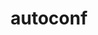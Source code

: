 ---
title: "autoconf"
layout: cache
categories: [package, develop]
meta: {"compilers": ["gcc@10.2.1", "gcc@10.3.0", "gcc@11.1.0", "gcc@11.4.0", "gcc@7.3.1", "gcc@7.5.0", "gcc@9.4.0", "none"], "num_specs": 232, "num_specs_by_stack": {"aws-isc": 1, "aws-isc-aarch64": 1, "aws-pcluster-icelake": 7, "aws-pcluster-neoverse_v1": 8, "aws-pcluster-x86_64_v4": 24, "build_systems": 7, "data-vis-sdk": 7, "developer-tools": 2, "developer-tools-aarch64-linux-gnu": 7, "developer-tools-darwin": 6, "developer-tools-manylinux2014": 1, "developer-tools-x86_64_v3-linux-gnu": 7, "e4s": 21, "e4s-cray-rhel": 5, "e4s-cray-sles": 2, "e4s-neoverse-v2": 14, "e4s-neoverse_v1": 4, "e4s-oneapi": 18, "e4s-power": 2, "e4s-rocm-external": 14, "gpu-tests": 7, "hep": 13, "ml-darwin-aarch64-mps": 6, "ml-linux-aarch64-cpu": 7, "ml-linux-aarch64-cuda": 7, "ml-linux-x86_64-cpu": 7, "ml-linux-x86_64-cuda": 7, "ml-linux-x86_64-rocm": 7, "radiuss": 14, "radiuss-aws": 14, "radiuss-aws-aarch64": 33, "root": 232, "tutorial": 14}, "oss": ["amzn2", "centos7", "rhel8", "sequoia", "sle_hpc15", "ubuntu18.04", "ubuntu20.04", "ubuntu22.04", "ubuntu24.04"], "platforms": ["darwin", "linux"], "stacks": ["aws-isc", "aws-isc-aarch64", "aws-pcluster-icelake", "aws-pcluster-neoverse_v1", "aws-pcluster-x86_64_v4", "build_systems", "data-vis-sdk", "developer-tools", "developer-tools-aarch64-linux-gnu", "developer-tools-darwin", "developer-tools-manylinux2014", "developer-tools-x86_64_v3-linux-gnu", "e4s", "e4s-cray-rhel", "e4s-cray-sles", "e4s-neoverse-v2", "e4s-neoverse_v1", "e4s-oneapi", "e4s-power", "e4s-rocm-external", "gpu-tests", "hep", "ml-darwin-aarch64-mps", "ml-linux-aarch64-cpu", "ml-linux-aarch64-cuda", "ml-linux-x86_64-cpu", "ml-linux-x86_64-cuda", "ml-linux-x86_64-rocm", "radiuss", "radiuss-aws", "radiuss-aws-aarch64", "root", "tutorial"], "targets": ["aarch64", "neoverse_v1", "neoverse_v2", "ppc64le", "skylake_avx512", "x86_64_v3", "x86_64_v4"], "versions": ["2.69", "2.72"]}
spec_details: [{"compiler": "none", "hash": "243rxhxtdehx6wput42tvuod75ptxt74", "os": "ubuntu22.04", "platform": "linux", "size": "-", "stacks": ["root", "tutorial"], "target": "x86_64_v3", "variants": ["build_system=autotools"], "versions": ["2.72"]}, {"compiler": "gcc@11.1.0", "hash": "2c7kxhrgptkzlrxqoyfd53urwsdiiych", "os": "ubuntu20.04", "platform": "linux", "size": "-", "stacks": ["gpu-tests", "root"], "target": "x86_64_v3", "variants": ["build_system=autotools", "patches:=35c4492,7793209,a49dd5b"], "versions": ["2.69"]}, {"compiler": "none", "hash": "2cp5cdny6aj566maqygaenw4w3oaizrx", "os": "amzn2", "platform": "linux", "size": "-", "stacks": ["aws-pcluster-x86_64_v4", "root"], "target": "x86_64_v3", "variants": ["build_system=autotools"], "versions": ["2.72"]}, {"compiler": "none", "hash": "2frzadwadiwwjdf4q7zdavorx6sjx32u", "os": "ubuntu22.04", "platform": "linux", "size": "-", "stacks": ["e4s-neoverse-v2", "root"], "target": "neoverse_v2", "variants": ["build_system=autotools"], "versions": ["2.72"]}, {"compiler": "none", "hash": "2mkc25n7pfu3zb4jngknfphudesgnzj6", "os": "ubuntu20.04", "platform": "linux", "size": "-", "stacks": ["data-vis-sdk", "root"], "target": "x86_64_v3", "variants": ["build_system=autotools"], "versions": ["2.72"]}, {"compiler": "gcc@10.3.0", "hash": "2mpiqnoo2k6tdn35kfatlb6bwbau3zxb", "os": "sle_hpc15", "platform": "linux", "size": "-", "stacks": ["e4s-cray-sles", "root"], "target": "x86_64_v4", "variants": ["build_system=autotools"], "versions": ["2.72"]}, {"compiler": "none", "hash": "2onxavxjbiiofnomj6jgo5p5xjmlomec", "os": "ubuntu22.04", "platform": "linux", "size": "-", "stacks": ["e4s-oneapi", "root"], "target": "x86_64_v3", "variants": ["build_system=autotools", "patches:=35c4492,7793209,a49dd5b"], "versions": ["2.69"]}, {"compiler": "none", "hash": "2p4nzyformxx32vt22bltoeceqysurag", "os": "centos7", "platform": "linux", "size": "-", "stacks": ["developer-tools-x86_64_v3-linux-gnu", "root"], "target": "x86_64_v3", "variants": ["build_system=autotools"], "versions": ["2.72"]}, {"compiler": "none", "hash": "2qk3swno4mn5r64tximsy7soosznrsrz", "os": "amzn2", "platform": "linux", "size": "-", "stacks": ["aws-pcluster-neoverse_v1", "root"], "target": "neoverse_v1", "variants": ["build_system=autotools"], "versions": ["2.72"]}, {"compiler": "gcc@7.3.1", "hash": "2wv3hd4lcgjhse2pnpy6qxwyn2i267sb", "os": "amzn2", "platform": "linux", "size": "-", "stacks": ["aws-isc-aarch64", "root"], "target": "aarch64", "variants": ["build_system=autotools"], "versions": ["2.72"]}, {"compiler": "none", "hash": "2z4vgblch7ityl7d22tvzmzamjc3guif", "os": "ubuntu22.04", "platform": "linux", "size": "-", "stacks": ["e4s", "root"], "target": "x86_64_v3", "variants": ["build_system=autotools"], "versions": ["2.72"]}, {"compiler": "none", "hash": "32vathobtgr72h3exy32475onwq54mv4", "os": "ubuntu22.04", "platform": "linux", "size": "-", "stacks": ["e4s", "e4s-rocm-external", "hep", "root", "tutorial"], "target": "x86_64_v3", "variants": ["build_system=autotools"], "versions": ["2.72"]}, {"compiler": "none", "hash": "34vxac47grift4olesfpiuyxm2ua2rwe", "os": "amzn2", "platform": "linux", "size": "-", "stacks": ["radiuss-aws", "root"], "target": "x86_64_v3", "variants": ["build_system=autotools"], "versions": ["2.72"]}, {"compiler": "none", "hash": "3av7xc4toewnwrubm27w4qq42b77su62", "os": "amzn2", "platform": "linux", "size": "-", "stacks": ["radiuss-aws-aarch64", "root"], "target": "aarch64", "variants": ["build_system=autotools"], "versions": ["2.72"]}, {"compiler": "none", "hash": "3ba7cdyrbrvqi4hti4m3fdmfu4dvamtc", "os": "amzn2", "platform": "linux", "size": "-", "stacks": ["radiuss-aws-aarch64", "root"], "target": "aarch64", "variants": ["build_system=autotools"], "versions": ["2.72"]}, {"compiler": "none", "hash": "3jhgcc4yubpwoubiu4tvjf3w2wt3neyo", "os": "ubuntu20.04", "platform": "linux", "size": "-", "stacks": ["data-vis-sdk", "root"], "target": "x86_64_v3", "variants": ["build_system=autotools"], "versions": ["2.72"]}, {"compiler": "none", "hash": "3jvxy3mklrxa47nqfbfdsx4bbep24n3h", "os": "ubuntu18.04", "platform": "linux", "size": "-", "stacks": ["radiuss", "root"], "target": "x86_64_v3", "variants": ["build_system=autotools"], "versions": ["2.72"]}, {"compiler": "none", "hash": "3s35lm6frrzfaai7nbgkt7fhtay743jx", "os": "amzn2", "platform": "linux", "size": "-", "stacks": ["radiuss-aws-aarch64", "root"], "target": "aarch64", "variants": ["build_system=autotools"], "versions": ["2.72"]}, {"compiler": "none", "hash": "3teq3ziejqppchsjcphobsasbz6hzhgi", "os": "ubuntu22.04", "platform": "linux", "size": "-", "stacks": ["e4s-neoverse-v2", "root"], "target": "neoverse_v2", "variants": ["build_system=autotools"], "versions": ["2.72"]}, {"compiler": "none", "hash": "46uvecmidcj4fpfawbj65vtjxl3z6v5g", "os": "rhel8", "platform": "linux", "size": "-", "stacks": ["developer-tools-aarch64-linux-gnu", "root"], "target": "aarch64", "variants": ["build_system=autotools"], "versions": ["2.72"]}, {"compiler": "none", "hash": "4h6unxuwn2647ijjvays3lpscsltrpn2", "os": "amzn2", "platform": "linux", "size": "-", "stacks": ["radiuss-aws", "root"], "target": "x86_64_v3", "variants": ["build_system=autotools"], "versions": ["2.72"]}, {"compiler": "gcc@10.2.1", "hash": "4iujqzxsyyicithte6gbcwlnjwjktt7b", "os": "centos7", "platform": "linux", "size": "-", "stacks": ["developer-tools-manylinux2014", "root"], "target": "x86_64_v3", "variants": ["build_system=autotools"], "versions": ["2.72"]}, {"compiler": "none", "hash": "4kh4fgc3yxwvftpto7fgdekfqf6kktd4", "os": "amzn2", "platform": "linux", "size": "-", "stacks": ["aws-pcluster-x86_64_v4", "root"], "target": "x86_64_v4", "variants": ["build_system=autotools"], "versions": ["2.72"]}, {"compiler": "none", "hash": "4uvpsqhhyw7w27bji5cq266bj7pyravb", "os": "ubuntu22.04", "platform": "linux", "size": "-", "stacks": ["e4s", "e4s-rocm-external", "hep", "root", "tutorial"], "target": "x86_64_v3", "variants": ["build_system=autotools"], "versions": ["2.72"]}, {"compiler": "none", "hash": "4uw7jhemsb5tgcd7cyc3mptlf3unvtbt", "os": "rhel8", "platform": "linux", "size": "-", "stacks": ["developer-tools-aarch64-linux-gnu", "root"], "target": "aarch64", "variants": ["build_system=autotools"], "versions": ["2.72"]}, {"compiler": "none", "hash": "4w3k7hsminvqgdz2w7ge53t5lpu4olpe", "os": "ubuntu22.04", "platform": "linux", "size": "-", "stacks": ["hep", "root"], "target": "x86_64_v3", "variants": ["build_system=autotools"], "versions": ["2.72"]}, {"compiler": "none", "hash": "4zrmd4bwql7wnht4utrmynfodpzkgw5a", "os": "amzn2", "platform": "linux", "size": "-", "stacks": ["radiuss-aws", "root"], "target": "x86_64_v3", "variants": ["build_system=autotools"], "versions": ["2.72"]}, {"compiler": "none", "hash": "55l2kqjy5zqbb2pt3fl2hfosucaq5gut", "os": "ubuntu22.04", "platform": "linux", "size": "-", "stacks": ["e4s", "e4s-rocm-external", "root"], "target": "x86_64_v3", "variants": ["build_system=autotools", "patches:=35c4492,7793209,a49dd5b"], "versions": ["2.69"]}, {"compiler": "none", "hash": "5h6i2zjxpjtdjpbdk7b4jo6u5u3qodfu", "os": "ubuntu18.04", "platform": "linux", "size": "-", "stacks": ["build_systems", "radiuss", "root"], "target": "x86_64_v3", "variants": ["build_system=autotools"], "versions": ["2.72"]}, {"compiler": "none", "hash": "5x65j7vonfspmiuoopw4a6vylc6qp2hn", "os": "ubuntu22.04", "platform": "linux", "size": "-", "stacks": ["e4s", "e4s-rocm-external", "root"], "target": "x86_64_v3", "variants": ["build_system=autotools", "patches:=35c4492,7793209,a49dd5b"], "versions": ["2.69"]}, {"compiler": "none", "hash": "5xff4oiwber5iepvaj7b7f5p6hgzjkc7", "os": "amzn2", "platform": "linux", "size": "-", "stacks": ["radiuss-aws-aarch64", "root"], "target": "aarch64", "variants": ["build_system=autotools"], "versions": ["2.72"]}, {"compiler": "none", "hash": "5yyhr4awjgug5iw562llaqgatvp4qsqb", "os": "amzn2", "platform": "linux", "size": "-", "stacks": ["radiuss-aws-aarch64", "root"], "target": "aarch64", "variants": ["build_system=autotools"], "versions": ["2.72"]}, {"compiler": "none", "hash": "62m6hs26sjcymoef4ebd4ko4n6zxynt3", "os": "amzn2", "platform": "linux", "size": "-", "stacks": ["radiuss-aws", "root"], "target": "x86_64_v3", "variants": ["build_system=autotools"], "versions": ["2.72"]}, {"compiler": "none", "hash": "6f74mm4yalol7lohxxs54u6hbt43hl3l", "os": "amzn2", "platform": "linux", "size": "-", "stacks": ["aws-pcluster-x86_64_v4", "root"], "target": "x86_64_v3", "variants": ["build_system=autotools"], "versions": ["2.72"]}, {"compiler": "none", "hash": "6p2473flex5umq23ebvanw5ppkvvyolk", "os": "amzn2", "platform": "linux", "size": "-", "stacks": ["aws-pcluster-neoverse_v1", "root"], "target": "neoverse_v1", "variants": ["build_system=autotools"], "versions": ["2.72"]}, {"compiler": "none", "hash": "6uqig4okprg77p3kyrdltwx2ppsagzhb", "os": "ubuntu24.04", "platform": "linux", "size": "-", "stacks": ["ml-linux-x86_64-cpu", "ml-linux-x86_64-cuda", "ml-linux-x86_64-rocm", "root"], "target": "x86_64_v3", "variants": ["build_system=autotools"], "versions": ["2.72"]}, {"compiler": "none", "hash": "774xswio7wybc5ta7tk5xtcmxgspvd3x", "os": "ubuntu22.04", "platform": "linux", "size": "-", "stacks": ["root", "tutorial"], "target": "x86_64_v3", "variants": ["build_system=autotools"], "versions": ["2.72"]}, {"compiler": "none", "hash": "7i5fo3ock74pvhim6dzmuiw554ir2vpc", "os": "amzn2", "platform": "linux", "size": "-", "stacks": ["radiuss-aws-aarch64", "root"], "target": "aarch64", "variants": ["build_system=autotools"], "versions": ["2.72"]}, {"compiler": "gcc@10.3.0", "hash": "7mb3ucuufplipyvvfec4hnpnqyrghh27", "os": "sle_hpc15", "platform": "linux", "size": "-", "stacks": ["e4s-cray-sles", "root"], "target": "x86_64_v4", "variants": ["build_system=autotools"], "versions": ["2.72"]}, {"compiler": "none", "hash": "7wjlbtsya5q2korf3iu3koakznzs6fux", "os": "ubuntu18.04", "platform": "linux", "size": "-", "stacks": ["build_systems", "radiuss", "root"], "target": "x86_64_v3", "variants": ["build_system=autotools"], "versions": ["2.72"]}, {"compiler": "none", "hash": "7xj37v2qvfgmiqpnfoga4hv3ry3z2jjb", "os": "ubuntu20.04", "platform": "linux", "size": "-", "stacks": ["data-vis-sdk", "root"], "target": "x86_64_v3", "variants": ["build_system=autotools"], "versions": ["2.72"]}, {"compiler": "none", "hash": "a45wkx7by4g2yn247yqanmpo4zbgn3vj", "os": "amzn2", "platform": "linux", "size": "-", "stacks": ["aws-pcluster-x86_64_v4", "root"], "target": "x86_64_v4", "variants": ["build_system=autotools"], "versions": ["2.72"]}, {"compiler": "none", "hash": "a4v6b6a2e4acqhfzmdoukwmuyfga4mmu", "os": "rhel8", "platform": "linux", "size": "-", "stacks": ["e4s-cray-rhel", "root"], "target": "x86_64_v3", "variants": ["build_system=autotools"], "versions": ["2.72"]}, {"compiler": "none", "hash": "a6xrpngorryqa2e253bvnhubx455nal7", "os": "ubuntu18.04", "platform": "linux", "size": "-", "stacks": ["radiuss", "root"], "target": "x86_64_v3", "variants": ["build_system=autotools"], "versions": ["2.72"]}, {"compiler": "none", "hash": "abwbwmyvirgcnjzggaif4nz5rs6emxyj", "os": "ubuntu22.04", "platform": "linux", "size": "-", "stacks": ["e4s-oneapi", "root"], "target": "x86_64_v3", "variants": ["build_system=autotools"], "versions": ["2.72"]}, {"compiler": "none", "hash": "aleur7jsammco7ulqpt3zywfjv5yrhpl", "os": "amzn2", "platform": "linux", "size": "-", "stacks": ["radiuss-aws-aarch64", "root"], "target": "aarch64", "variants": ["build_system=autotools"], "versions": ["2.72"]}, {"compiler": "gcc@11.1.0", "hash": "am5egh56yn7yzfjkfcyocevz6jepcay3", "os": "ubuntu20.04", "platform": "linux", "size": "-", "stacks": ["gpu-tests", "root"], "target": "x86_64_v3", "variants": ["build_system=autotools", "patches:=35c4492,7793209,a49dd5b"], "versions": ["2.69"]}, {"compiler": "none", "hash": "aoksrqnkhonmfxrvogjzxej6jbcbepnq", "os": "amzn2", "platform": "linux", "size": "-", "stacks": ["radiuss-aws-aarch64", "root"], "target": "aarch64", "variants": ["build_system=autotools"], "versions": ["2.72"]}, {"compiler": "none", "hash": "aqape4k7u552dpmjn2g2iatlff4c52s3", "os": "amzn2", "platform": "linux", "size": "-", "stacks": ["radiuss-aws-aarch64", "root"], "target": "aarch64", "variants": ["build_system=autotools"], "versions": ["2.72"]}, {"compiler": "gcc@11.1.0", "hash": "ato6r6orfybkwzj7dzvqn6mob6fcmo5n", "os": "ubuntu20.04", "platform": "linux", "size": "-", "stacks": ["gpu-tests", "root"], "target": "x86_64_v3", "variants": ["build_system=autotools", "patches:=35c4492,7793209,a49dd5b"], "versions": ["2.69"]}, {"compiler": "none", "hash": "bffyd2zy4ryaamz7xqvkym5i6pt6tpkk", "os": "amzn2", "platform": "linux", "size": "-", "stacks": ["radiuss-aws-aarch64", "root"], "target": "aarch64", "variants": ["build_system=autotools"], "versions": ["2.72"]}, {"compiler": "none", "hash": "bhto6exrxk62ff2rjxk6a5q4lumuf6uw", "os": "rhel8", "platform": "linux", "size": "-", "stacks": ["e4s-cray-rhel", "root"], "target": "x86_64_v3", "variants": ["build_system=autotools"], "versions": ["2.72"]}, {"compiler": "none", "hash": "bnnmmdd5j2ddn4vof5nfsao7mjas25u3", "os": "ubuntu24.04", "platform": "linux", "size": "-", "stacks": ["ml-linux-x86_64-cpu", "ml-linux-x86_64-cuda", "ml-linux-x86_64-rocm", "root"], "target": "x86_64_v3", "variants": ["build_system=autotools"], "versions": ["2.72"]}, {"compiler": "none", "hash": "bsdz4lu6cqi5kprirxhdylzoeuha2yra", "os": "amzn2", "platform": "linux", "size": "-", "stacks": ["aws-pcluster-x86_64_v4", "root"], "target": "x86_64_v4", "variants": ["build_system=autotools"], "versions": ["2.72"]}, {"compiler": "none", "hash": "bsmjikyj2isoxenpd3m4np6e7yxwhukr", "os": "ubuntu22.04", "platform": "linux", "size": "-", "stacks": ["e4s-neoverse-v2", "root"], "target": "neoverse_v2", "variants": ["build_system=autotools"], "versions": ["2.72"]}, {"compiler": "none", "hash": "c4a7umcqwm2y4tpm427cdx7xfghnf7sg", "os": "ubuntu22.04", "platform": "linux", "size": "-", "stacks": ["e4s", "e4s-rocm-external", "hep", "root", "tutorial"], "target": "x86_64_v3", "variants": ["build_system=autotools"], "versions": ["2.72"]}, {"compiler": "none", "hash": "c5kdbsfkc2lek3l5g4oz7dh77rosxhbp", "os": "ubuntu18.04", "platform": "linux", "size": "-", "stacks": ["radiuss", "root"], "target": "x86_64_v3", "variants": ["build_system=autotools"], "versions": ["2.72"]}, {"compiler": "none", "hash": "ce4c5qph5hv5fh3uhwugd2usxyfh4zbl", "os": "amzn2", "platform": "linux", "size": "-", "stacks": ["radiuss-aws", "root"], "target": "x86_64_v3", "variants": ["build_system=autotools"], "versions": ["2.72"]}, {"compiler": "gcc@11.1.0", "hash": "ch33z3ihgdfs6jnzkt7zongsxudj2vhi", "os": "ubuntu20.04", "platform": "linux", "size": "-", "stacks": ["gpu-tests", "root"], "target": "x86_64_v3", "variants": ["build_system=autotools", "patches:=35c4492,7793209,a49dd5b"], "versions": ["2.69"]}, {"compiler": "none", "hash": "cjndx3ao7rbqdp66uzpwgpmy5seyctnb", "os": "amzn2", "platform": "linux", "size": "-", "stacks": ["radiuss-aws-aarch64", "root"], "target": "aarch64", "variants": ["build_system=autotools"], "versions": ["2.72"]}, {"compiler": "none", "hash": "cnxyosp45f3isieiemlcngb2qt6e4cro", "os": "ubuntu24.04", "platform": "linux", "size": "-", "stacks": ["ml-linux-aarch64-cpu", "ml-linux-aarch64-cuda", "root"], "target": "aarch64", "variants": ["build_system=autotools"], "versions": ["2.72"]}, {"compiler": "none", "hash": "d2gzoi7jqe4rp3uryh3jidivmdt7mclo", "os": "ubuntu22.04", "platform": "linux", "size": "-", "stacks": ["e4s-oneapi", "root"], "target": "x86_64_v3", "variants": ["build_system=autotools"], "versions": ["2.72"]}, {"compiler": "none", "hash": "dejvh2hmg4lcmiobtoawhybaawtvdhdj", "os": "ubuntu22.04", "platform": "linux", "size": "-", "stacks": ["e4s-oneapi", "root"], "target": "x86_64_v3", "variants": ["build_system=autotools"], "versions": ["2.72"]}, {"compiler": "none", "hash": "dg3jo5qcqj7s4sp6srvefzx6qkdgxhm6", "os": "ubuntu24.04", "platform": "linux", "size": "-", "stacks": ["ml-linux-aarch64-cpu", "ml-linux-aarch64-cuda", "root"], "target": "aarch64", "variants": ["build_system=autotools"], "versions": ["2.72"]}, {"compiler": "none", "hash": "dm6tvzkiv64hdo4pm26rbnwilmzf5n2u", "os": "ubuntu22.04", "platform": "linux", "size": "-", "stacks": ["root", "tutorial"], "target": "x86_64_v3", "variants": ["build_system=autotools"], "versions": ["2.72"]}, {"compiler": "none", "hash": "doik3jrbfkybkpekje7haxulbrukn3th", "os": "ubuntu22.04", "platform": "linux", "size": "-", "stacks": ["e4s-oneapi", "root"], "target": "x86_64_v3", "variants": ["build_system=autotools", "patches:=35c4492,7793209,a49dd5b"], "versions": ["2.69"]}, {"compiler": "none", "hash": "doqq6cdrvqwzy5se2wkw3kmqpzqfyqa5", "os": "ubuntu22.04", "platform": "linux", "size": "-", "stacks": ["e4s", "root"], "target": "x86_64_v3", "variants": ["build_system=autotools"], "versions": ["2.72"]}, {"compiler": "none", "hash": "dpmy2eww4xfsvpy2hfvserrjdl7d5lfi", "os": "ubuntu22.04", "platform": "linux", "size": "-", "stacks": ["e4s-oneapi", "root"], "target": "x86_64_v3", "variants": ["build_system=autotools", "patches:=35c4492,7793209,a49dd5b"], "versions": ["2.69"]}, {"compiler": "none", "hash": "drk52rzk7hbmpxw32zl26ydn3cywbbvd", "os": "ubuntu22.04", "platform": "linux", "size": "-", "stacks": ["e4s-oneapi", "root"], "target": "x86_64_v3", "variants": ["build_system=autotools"], "versions": ["2.72"]}, {"compiler": "none", "hash": "dzd64tbcg7st4foazhdwlggc3iwe5xcc", "os": "centos7", "platform": "linux", "size": "-", "stacks": ["developer-tools-x86_64_v3-linux-gnu", "root"], "target": "x86_64_v3", "variants": ["build_system=autotools"], "versions": ["2.72"]}, {"compiler": "none", "hash": "ecf7iqwyamxxdnsdojiq55ijhcdzotd6", "os": "ubuntu22.04", "platform": "linux", "size": "-", "stacks": ["e4s-neoverse-v2", "root"], "target": "neoverse_v2", "variants": ["build_system=autotools"], "versions": ["2.72"]}, {"compiler": "none", "hash": "eezs7hl6jeubqh7ki3zrgqshat6yt4uy", "os": "rhel8", "platform": "linux", "size": "-", "stacks": ["developer-tools-aarch64-linux-gnu", "root"], "target": "aarch64", "variants": ["build_system=autotools"], "versions": ["2.72"]}, {"compiler": "gcc@7.3.1", "hash": "ej62cczagyn2jz35rt3qmlnvmzapnlox", "os": "amzn2", "platform": "linux", "size": "-", "stacks": ["aws-pcluster-icelake", "root"], "target": "x86_64_v3", "variants": ["build_system=autotools", "patches:=35c4492,7793209,a49dd5b"], "versions": ["2.69"]}, {"compiler": "none", "hash": "eooixu234wneqzkjtj2ubwynl5f43uch", "os": "ubuntu24.04", "platform": "linux", "size": "-", "stacks": ["ml-linux-aarch64-cpu", "ml-linux-aarch64-cuda", "root"], "target": "aarch64", "variants": ["build_system=autotools"], "versions": ["2.72"]}, {"compiler": "none", "hash": "evxdp5k37jnm47oqd6tfcvqu7sjbeqop", "os": "amzn2", "platform": "linux", "size": "-", "stacks": ["radiuss-aws-aarch64", "root"], "target": "aarch64", "variants": ["build_system=autotools"], "versions": ["2.72"]}, {"compiler": "none", "hash": "ez653kujkumoeciyd27ln6rhh53wlbr4", "os": "amzn2", "platform": "linux", "size": "-", "stacks": ["radiuss-aws-aarch64", "root"], "target": "aarch64", "variants": ["build_system=autotools"], "versions": ["2.72"]}, {"compiler": "none", "hash": "f3adovdpv6xudbmlja3ffazj6q7ttpdk", "os": "ubuntu22.04", "platform": "linux", "size": "-", "stacks": ["e4s-neoverse-v2", "root"], "target": "neoverse_v2", "variants": ["build_system=autotools"], "versions": ["2.72"]}, {"compiler": "none", "hash": "fe3gsu2qgh2eqj3pfou4uc4kjfmxi4xd", "os": "rhel8", "platform": "linux", "size": "-", "stacks": ["developer-tools-aarch64-linux-gnu", "root"], "target": "aarch64", "variants": ["build_system=autotools"], "versions": ["2.72"]}, {"compiler": "none", "hash": "fen5iav5qr4prvuc7exbrufm74nynt2v", "os": "ubuntu22.04", "platform": "linux", "size": "-", "stacks": ["e4s", "root"], "target": "x86_64_v3", "variants": ["build_system=autotools"], "versions": ["2.72"]}, {"compiler": "none", "hash": "fobuokc6hyqgo6ckhk2zdyl3fcjildcd", "os": "ubuntu22.04", "platform": "linux", "size": "-", "stacks": ["hep", "root"], "target": "x86_64_v3", "variants": ["build_system=autotools"], "versions": ["2.72"]}, {"compiler": "none", "hash": "foczkfuxlv4jhwu3g76m4rob7lkph3i3", "os": "amzn2", "platform": "linux", "size": "-", "stacks": ["radiuss-aws-aarch64", "root"], "target": "aarch64", "variants": ["build_system=autotools"], "versions": ["2.72"]}, {"compiler": "none", "hash": "fp226lxtomh2zblsox2zgiyqzulea7wi", "os": "ubuntu22.04", "platform": "linux", "size": "-", "stacks": ["root", "tutorial"], "target": "x86_64_v3", "variants": ["build_system=autotools"], "versions": ["2.72"]}, {"compiler": "none", "hash": "fsh2f7ypgd2gmjgep7pehf3ruqifjoza", "os": "amzn2", "platform": "linux", "size": "-", "stacks": ["aws-pcluster-x86_64_v4", "root"], "target": "x86_64_v3", "variants": ["build_system=autotools"], "versions": ["2.72"]}, {"compiler": "none", "hash": "fukmg2xzsphiix5lorlk5smuxgy54rpw", "os": "amzn2", "platform": "linux", "size": "-", "stacks": ["radiuss-aws", "root"], "target": "x86_64_v3", "variants": ["build_system=autotools"], "versions": ["2.72"]}, {"compiler": "none", "hash": "fvz4dpnph7l5ammwaaqwnaevfvl3sfyp", "os": "ubuntu22.04", "platform": "linux", "size": "-", "stacks": ["e4s", "root"], "target": "x86_64_v3", "variants": ["build_system=autotools"], "versions": ["2.72"]}, {"compiler": "none", "hash": "fxc3ft2a4r7pj3nrswsxwdmxu3thocq2", "os": "amzn2", "platform": "linux", "size": "-", "stacks": ["aws-pcluster-x86_64_v4", "root"], "target": "x86_64_v3", "variants": ["build_system=autotools"], "versions": ["2.72"]}, {"compiler": "gcc@7.3.1", "hash": "g6uwxkvltdsmwls35velvj5dsrgbjow7", "os": "amzn2", "platform": "linux", "size": "-", "stacks": ["aws-pcluster-icelake", "root"], "target": "x86_64_v3", "variants": ["build_system=autotools", "patches:=35c4492,7793209,a49dd5b"], "versions": ["2.69"]}, {"compiler": "none", "hash": "gb3tjp2czqljrvqqnmxm4hm45aaktw3q", "os": "ubuntu22.04", "platform": "linux", "size": "-", "stacks": ["e4s", "root"], "target": "x86_64_v3", "variants": ["build_system=autotools"], "versions": ["2.72"]}, {"compiler": "none", "hash": "gdvojomuhigs26vcqbye25y72focozsj", "os": "ubuntu22.04", "platform": "linux", "size": "-", "stacks": ["e4s-neoverse-v2", "root"], "target": "neoverse_v2", "variants": ["build_system=autotools"], "versions": ["2.72"]}, {"compiler": "none", "hash": "ggpqyng2zfhqgmzlkx6x753sylygdw3y", "os": "amzn2", "platform": "linux", "size": "-", "stacks": ["radiuss-aws-aarch64", "root"], "target": "aarch64", "variants": ["build_system=autotools"], "versions": ["2.72"]}, {"compiler": "none", "hash": "gmjqklewa46vzbg7jhe7yxntrwm7mrbq", "os": "rhel8", "platform": "linux", "size": "-", "stacks": ["developer-tools-aarch64-linux-gnu", "root"], "target": "aarch64", "variants": ["build_system=autotools"], "versions": ["2.72"]}, {"compiler": "none", "hash": "gpaxpmtv5zuz4iwa7jppoxdk5ymzgf6x", "os": "ubuntu22.04", "platform": "linux", "size": "-", "stacks": ["e4s", "e4s-rocm-external", "hep", "root", "tutorial"], "target": "x86_64_v3", "variants": ["build_system=autotools"], "versions": ["2.72"]}, {"compiler": "gcc@11.4.0", "hash": "gs3o25zzutoaohytqh36ed5462ty3bjn", "os": "ubuntu22.04", "platform": "linux", "size": "-", "stacks": ["e4s-neoverse_v1", "root"], "target": "neoverse_v1", "variants": ["build_system=autotools"], "versions": ["2.72"]}, {"compiler": "none", "hash": "gs3ypc5mwdksru7crbrmt6mdfz7z734x", "os": "centos7", "platform": "linux", "size": "-", "stacks": ["developer-tools-x86_64_v3-linux-gnu", "root"], "target": "x86_64_v3", "variants": ["build_system=autotools"], "versions": ["2.72"]}, {"compiler": "none", "hash": "gzqybkzcelsdqxr4jzvlpdkni5dbft67", "os": "ubuntu24.04", "platform": "linux", "size": "-", "stacks": ["ml-linux-aarch64-cpu", "ml-linux-aarch64-cuda", "root"], "target": "aarch64", "variants": ["build_system=autotools"], "versions": ["2.72"]}, {"compiler": "none", "hash": "h3ifbglz35xlh6jw2thmjwffe5ae5c6p", "os": "ubuntu18.04", "platform": "linux", "size": "-", "stacks": ["build_systems", "radiuss", "root"], "target": "x86_64_v3", "variants": ["build_system=autotools"], "versions": ["2.72"]}, {"compiler": "none", "hash": "h43qkyeckol722biab23icehzedfb25q", "os": "amzn2", "platform": "linux", "size": "-", "stacks": ["aws-pcluster-x86_64_v4", "root"], "target": "x86_64_v4", "variants": ["build_system=autotools"], "versions": ["2.72"]}, {"compiler": "none", "hash": "hcf626tg7yjfmylm2ys3v5u5cf4uxcer", "os": "ubuntu18.04", "platform": "linux", "size": "-", "stacks": ["radiuss", "root"], "target": "x86_64_v3", "variants": ["build_system=autotools"], "versions": ["2.72"]}, {"compiler": "none", "hash": "hftqcsixr3iefqx76j3yv5njclf2sje2", "os": "ubuntu24.04", "platform": "linux", "size": "-", "stacks": ["ml-linux-x86_64-cpu", "ml-linux-x86_64-cuda", "ml-linux-x86_64-rocm", "root"], "target": "x86_64_v3", "variants": ["build_system=autotools"], "versions": ["2.72"]}, {"compiler": "gcc@7.3.1", "hash": "hh2jihm4ilk5pwc3awhuyyubjqaytd6d", "os": "amzn2", "platform": "linux", "size": "-", "stacks": ["aws-pcluster-icelake", "root"], "target": "x86_64_v3", "variants": ["build_system=autotools", "patches:=35c4492,7793209,a49dd5b"], "versions": ["2.69"]}, {"compiler": "none", "hash": "hn6zx56rf5yv5cfi6ump2g5vwjdkt2qq", "os": "ubuntu20.04", "platform": "linux", "size": "-", "stacks": ["data-vis-sdk", "root"], "target": "x86_64_v3", "variants": ["build_system=autotools"], "versions": ["2.72"]}, {"compiler": "none", "hash": "hos3uymnt35cjbuiemaqixe6gqdxlx4w", "os": "ubuntu22.04", "platform": "linux", "size": "-", "stacks": ["e4s-oneapi", "root"], "target": "x86_64_v3", "variants": ["build_system=autotools", "patches:=35c4492,7793209,a49dd5b"], "versions": ["2.69"]}, {"compiler": "none", "hash": "hvgfo3ravwjnahsrtcxqzaoauyxbpixm", "os": "ubuntu22.04", "platform": "linux", "size": "-", "stacks": ["e4s-oneapi", "root"], "target": "x86_64_v3", "variants": ["build_system=autotools"], "versions": ["2.72"]}, {"compiler": "gcc@9.4.0", "hash": "hzweitno7pse6mgntylpb53vprol6n3m", "os": "ubuntu20.04", "platform": "linux", "size": "-", "stacks": ["e4s-power", "root"], "target": "ppc64le", "variants": ["build_system=autotools"], "versions": ["2.72"]}, {"compiler": "none", "hash": "i2hqs47gghw7mafs6zg4y7eksousgzm2", "os": "ubuntu18.04", "platform": "linux", "size": "-", "stacks": ["build_systems", "radiuss", "root"], "target": "x86_64_v3", "variants": ["build_system=autotools"], "versions": ["2.72"]}, {"compiler": "none", "hash": "ibidoegva26nsjgt6b7bmqlu2m5jhoha", "os": "amzn2", "platform": "linux", "size": "-", "stacks": ["radiuss-aws", "root"], "target": "x86_64_v3", "variants": ["build_system=autotools"], "versions": ["2.72"]}, {"compiler": "none", "hash": "ieluxzqyzybk2ask6nhx7wlfovtydmck", "os": "centos7", "platform": "linux", "size": "-", "stacks": ["developer-tools-x86_64_v3-linux-gnu", "root"], "target": "x86_64_v3", "variants": ["build_system=autotools"], "versions": ["2.72"]}, {"compiler": "none", "hash": "iwtlmwnfe5lgwm7glpp7wxu2w54abj2l", "os": "ubuntu24.04", "platform": "linux", "size": "-", "stacks": ["ml-linux-aarch64-cpu", "ml-linux-aarch64-cuda", "root"], "target": "aarch64", "variants": ["build_system=autotools"], "versions": ["2.72"]}, {"compiler": "gcc@11.4.0", "hash": "j5bbq6pgni4r2aqsi5belgdwrfbjc5pz", "os": "ubuntu22.04", "platform": "linux", "size": "-", "stacks": ["e4s-neoverse_v1", "root"], "target": "neoverse_v1", "variants": ["build_system=autotools"], "versions": ["2.72"]}, {"compiler": "none", "hash": "j7ibxf7k5goodfsch7inpgy3efnvls6a", "os": "amzn2", "platform": "linux", "size": "-", "stacks": ["aws-pcluster-x86_64_v4", "root"], "target": "x86_64_v3", "variants": ["build_system=autotools"], "versions": ["2.72"]}, {"compiler": "none", "hash": "jcm6lyad4ee2yiqwnocoknktkg3rjy3o", "os": "ubuntu24.04", "platform": "linux", "size": "-", "stacks": ["ml-linux-aarch64-cpu", "ml-linux-aarch64-cuda", "root"], "target": "aarch64", "variants": ["build_system=autotools"], "versions": ["2.72"]}, {"compiler": "gcc@11.1.0", "hash": "jduuvpjkeh44hng35r7lpbruopl2do4n", "os": "ubuntu20.04", "platform": "linux", "size": "-", "stacks": ["gpu-tests", "root"], "target": "x86_64_v3", "variants": ["build_system=autotools", "patches:=35c4492,7793209,a49dd5b"], "versions": ["2.69"]}, {"compiler": "gcc@7.5.0", "hash": "jhvsvvg6wxegej3i54vc7qkpwfup7z6a", "os": "ubuntu18.04", "platform": "linux", "size": "-", "stacks": ["developer-tools", "root"], "target": "x86_64_v3", "variants": ["build_system=autotools"], "versions": ["2.72"]}, {"compiler": "none", "hash": "jk7rlbujrlo36pqeyrltrvwvdildmo5u", "os": "ubuntu24.04", "platform": "linux", "size": "-", "stacks": ["ml-linux-x86_64-cpu", "ml-linux-x86_64-cuda", "ml-linux-x86_64-rocm", "root"], "target": "x86_64_v3", "variants": ["build_system=autotools"], "versions": ["2.72"]}, {"compiler": "none", "hash": "jlgs6qomi5sj2jervkgxyh4gzbfxnwpd", "os": "amzn2", "platform": "linux", "size": "-", "stacks": ["aws-pcluster-x86_64_v4", "root"], "target": "x86_64_v3", "variants": ["build_system=autotools"], "versions": ["2.72"]}, {"compiler": "none", "hash": "jrzdmryh3xbmurbgiquba5tkowu74czn", "os": "ubuntu22.04", "platform": "linux", "size": "-", "stacks": ["e4s-neoverse-v2", "root"], "target": "neoverse_v2", "variants": ["build_system=autotools"], "versions": ["2.72"]}, {"compiler": "none", "hash": "jusxdtvg74dnopeumqnd6ja2lu3sxkyd", "os": "ubuntu20.04", "platform": "linux", "size": "-", "stacks": ["data-vis-sdk", "root"], "target": "x86_64_v3", "variants": ["build_system=autotools"], "versions": ["2.72"]}, {"compiler": "none", "hash": "jzuj7mnj53twcysmo3vjdg3ky3mnngtr", "os": "amzn2", "platform": "linux", "size": "-", "stacks": ["aws-pcluster-x86_64_v4", "root"], "target": "x86_64_v4", "variants": ["build_system=autotools"], "versions": ["2.72"]}, {"compiler": "none", "hash": "k6ymwhtyvd4rq2wkxqax52lbg6z3ivf3", "os": "ubuntu22.04", "platform": "linux", "size": "-", "stacks": ["e4s-oneapi", "root"], "target": "x86_64_v3", "variants": ["build_system=autotools", "patches:=35c4492,7793209,a49dd5b"], "versions": ["2.69"]}, {"compiler": "none", "hash": "kcb5ovt4uzf6bjbmyd42wmbyx5xicut6", "os": "ubuntu22.04", "platform": "linux", "size": "-", "stacks": ["hep", "root"], "target": "x86_64_v3", "variants": ["build_system=autotools"], "versions": ["2.72"]}, {"compiler": "gcc@7.3.1", "hash": "kkm76d3q7j6ifj6lz2gnn2sw2g5wwbhz", "os": "amzn2", "platform": "linux", "size": "-", "stacks": ["aws-pcluster-icelake", "root"], "target": "skylake_avx512", "variants": ["build_system=autotools", "patches:=35c4492,7793209,a49dd5b"], "versions": ["2.69"]}, {"compiler": "none", "hash": "kliruxsuezkildu2vl7euynfwq2r6tem", "os": "ubuntu22.04", "platform": "linux", "size": "-", "stacks": ["hep", "root"], "target": "x86_64_v3", "variants": ["build_system=autotools"], "versions": ["2.72"]}, {"compiler": "none", "hash": "klvn4hyv5fawfapzg7iqxv7y2tb6setg", "os": "ubuntu22.04", "platform": "linux", "size": "-", "stacks": ["e4s", "e4s-rocm-external", "hep", "root", "tutorial"], "target": "x86_64_v3", "variants": ["build_system=autotools"], "versions": ["2.72"]}, {"compiler": "none", "hash": "kujvavmkcrwarzwnlgh43xru47jrerg7", "os": "ubuntu24.04", "platform": "linux", "size": "-", "stacks": ["ml-linux-x86_64-cpu", "ml-linux-x86_64-cuda", "ml-linux-x86_64-rocm", "root"], "target": "x86_64_v3", "variants": ["build_system=autotools"], "versions": ["2.72"]}, {"compiler": "none", "hash": "kwmp3jcw5djp43x35v4y2ddgehhchexl", "os": "amzn2", "platform": "linux", "size": "-", "stacks": ["radiuss-aws-aarch64", "root"], "target": "aarch64", "variants": ["build_system=autotools"], "versions": ["2.72"]}, {"compiler": "none", "hash": "kyfzftstajj3g73ap2q4hjsljzc5p3dy", "os": "ubuntu18.04", "platform": "linux", "size": "-", "stacks": ["build_systems", "radiuss", "root"], "target": "x86_64_v3", "variants": ["build_system=autotools"], "versions": ["2.72"]}, {"compiler": "none", "hash": "lbxtrt3caw63muiisnludy4w7bbn2m7p", "os": "sequoia", "platform": "darwin", "size": "-", "stacks": ["developer-tools-darwin", "ml-darwin-aarch64-mps", "root"], "target": "aarch64", "variants": ["build_system=autotools"], "versions": ["2.72"]}, {"compiler": "none", "hash": "lduaid5kcjh567ns2c5gnfevj2jr6p7b", "os": "sequoia", "platform": "darwin", "size": "-", "stacks": ["developer-tools-darwin", "ml-darwin-aarch64-mps", "root"], "target": "aarch64", "variants": ["build_system=autotools"], "versions": ["2.72"]}, {"compiler": "gcc@7.3.1", "hash": "lkh4lyxnrcemm7idevctd6w4godcfbab", "os": "amzn2", "platform": "linux", "size": "-", "stacks": ["aws-isc", "root"], "target": "x86_64_v3", "variants": ["build_system=autotools"], "versions": ["2.72"]}, {"compiler": "none", "hash": "lwupebbrcxs3dx7icmmsourqipsbjoix", "os": "ubuntu18.04", "platform": "linux", "size": "-", "stacks": ["build_systems", "radiuss", "root"], "target": "x86_64_v3", "variants": ["build_system=autotools"], "versions": ["2.72"]}, {"compiler": "gcc@7.3.1", "hash": "m3g5muysofu5gyajebxczvqxmg6r3b4c", "os": "amzn2", "platform": "linux", "size": "-", "stacks": ["aws-pcluster-icelake", "root"], "target": "x86_64_v3", "variants": ["build_system=autotools", "patches:=35c4492,7793209,a49dd5b"], "versions": ["2.69"]}, {"compiler": "none", "hash": "m467y4fq6jnz2pnkmmdacssq7kv6p2ih", "os": "ubuntu22.04", "platform": "linux", "size": "-", "stacks": ["e4s-oneapi", "root"], "target": "x86_64_v3", "variants": ["build_system=autotools", "patches:=35c4492,7793209,a49dd5b"], "versions": ["2.69"]}, {"compiler": "none", "hash": "m5xl6rrcqk6ua6drcijgwp2a3ahrnapj", "os": "amzn2", "platform": "linux", "size": "-", "stacks": ["aws-pcluster-x86_64_v4", "root"], "target": "x86_64_v4", "variants": ["build_system=autotools"], "versions": ["2.72"]}, {"compiler": "none", "hash": "mhc3xanmw3ajh3qe3o5qhwfpl44vnjzn", "os": "amzn2", "platform": "linux", "size": "-", "stacks": ["aws-pcluster-x86_64_v4", "root"], "target": "x86_64_v3", "variants": ["build_system=autotools"], "versions": ["2.72"]}, {"compiler": "none", "hash": "mosqmcnqcfczbbrntajsbuq3pw5o33aa", "os": "ubuntu20.04", "platform": "linux", "size": "-", "stacks": ["data-vis-sdk", "root"], "target": "x86_64_v3", "variants": ["build_system=autotools"], "versions": ["2.72"]}, {"compiler": "none", "hash": "mspzlxe7hxoofgrioh5bfouarm4gkppt", "os": "rhel8", "platform": "linux", "size": "-", "stacks": ["developer-tools-aarch64-linux-gnu", "root"], "target": "aarch64", "variants": ["build_system=autotools"], "versions": ["2.72"]}, {"compiler": "none", "hash": "n7skmtsc44wpylwgolefcjrrpkiihdrr", "os": "rhel8", "platform": "linux", "size": "-", "stacks": ["developer-tools-aarch64-linux-gnu", "root"], "target": "aarch64", "variants": ["build_system=autotools"], "versions": ["2.72"]}, {"compiler": "none", "hash": "nnhnmrgu5lx3ywaxgsqszpivgnhgh57w", "os": "ubuntu22.04", "platform": "linux", "size": "-", "stacks": ["e4s", "root"], "target": "x86_64_v3", "variants": ["build_system=autotools"], "versions": ["2.72"]}, {"compiler": "none", "hash": "ntq5u2hyx2vcuoakrcdpiwj5ywdklu3v", "os": "ubuntu22.04", "platform": "linux", "size": "-", "stacks": ["root", "tutorial"], "target": "x86_64_v3", "variants": ["build_system=autotools"], "versions": ["2.72"]}, {"compiler": "none", "hash": "o5h7gvtm6r5hgaaoocc3f74yztlo77es", "os": "ubuntu22.04", "platform": "linux", "size": "-", "stacks": ["e4s-neoverse-v2", "root"], "target": "neoverse_v2", "variants": ["build_system=autotools"], "versions": ["2.72"]}, {"compiler": "none", "hash": "oafhs2raqkoweaon6xgngrs7usddr6xm", "os": "amzn2", "platform": "linux", "size": "-", "stacks": ["radiuss-aws-aarch64", "root"], "target": "aarch64", "variants": ["build_system=autotools"], "versions": ["2.72"]}, {"compiler": "none", "hash": "oggfzzgitanykaihpagbev5vg5ooivy5", "os": "amzn2", "platform": "linux", "size": "-", "stacks": ["radiuss-aws-aarch64", "root"], "target": "aarch64", "variants": ["build_system=autotools"], "versions": ["2.72"]}, {"compiler": "none", "hash": "ohaltkvzjis5mlaajdtl5pb2pnmsnmo3", "os": "amzn2", "platform": "linux", "size": "-", "stacks": ["radiuss-aws-aarch64", "root"], "target": "aarch64", "variants": ["build_system=autotools"], "versions": ["2.72"]}, {"compiler": "none", "hash": "ojd5p4qhse6ngbfdzveuimlcr34vgtqz", "os": "ubuntu18.04", "platform": "linux", "size": "-", "stacks": ["radiuss", "root"], "target": "x86_64_v3", "variants": ["build_system=autotools"], "versions": ["2.72"]}, {"compiler": "none", "hash": "owabpmrtkd3cbrkrhzjicy4mlaocjqdu", "os": "ubuntu18.04", "platform": "linux", "size": "-", "stacks": ["radiuss", "root"], "target": "x86_64_v3", "variants": ["build_system=autotools"], "versions": ["2.72"]}, {"compiler": "none", "hash": "oxhmcab7flqvmpfxyx4djhb3kuiur2l7", "os": "amzn2", "platform": "linux", "size": "-", "stacks": ["radiuss-aws-aarch64", "root"], "target": "aarch64", "variants": ["build_system=autotools"], "versions": ["2.72"]}, {"compiler": "none", "hash": "oycs3yjcngly6bmnp72ufkgj5poi7ghm", "os": "amzn2", "platform": "linux", "size": "-", "stacks": ["radiuss-aws", "root"], "target": "x86_64_v3", "variants": ["build_system=autotools"], "versions": ["2.72"]}, {"compiler": "none", "hash": "p4wkepcy4aetrecm6mmovsdj64t3h7yu", "os": "ubuntu22.04", "platform": "linux", "size": "-", "stacks": ["e4s", "e4s-rocm-external", "root"], "target": "x86_64_v3", "variants": ["build_system=autotools", "patches:=35c4492,7793209,a49dd5b"], "versions": ["2.69"]}, {"compiler": "none", "hash": "pae45za5pabyxuozt3yit5hpuhrt2rd3", "os": "amzn2", "platform": "linux", "size": "-", "stacks": ["aws-pcluster-x86_64_v4", "root"], "target": "x86_64_v3", "variants": ["build_system=autotools"], "versions": ["2.72"]}, {"compiler": "none", "hash": "pcwpgak6rbnphxqhkhd45bd2kiadfuqq", "os": "ubuntu22.04", "platform": "linux", "size": "-", "stacks": ["hep", "root"], "target": "x86_64_v3", "variants": ["build_system=autotools"], "versions": ["2.72"]}, {"compiler": "none", "hash": "pintyrtd2gnutrofbglrhoebxvfz63qc", "os": "rhel8", "platform": "linux", "size": "-", "stacks": ["e4s-cray-rhel", "root"], "target": "x86_64_v3", "variants": ["build_system=autotools"], "versions": ["2.72"]}, {"compiler": "none", "hash": "poz52m5q3ovae4kdnrmck5sbo5wv3vlh", "os": "ubuntu22.04", "platform": "linux", "size": "-", "stacks": ["e4s-oneapi", "root"], "target": "x86_64_v3", "variants": ["build_system=autotools"], "versions": ["2.72"]}, {"compiler": "none", "hash": "ppjfcwv3qenis6n5n23alvrhbcrci2py", "os": "amzn2", "platform": "linux", "size": "-", "stacks": ["aws-pcluster-x86_64_v4", "root"], "target": "x86_64_v3", "variants": ["build_system=autotools"], "versions": ["2.72"]}, {"compiler": "none", "hash": "pqsgdd4tfhi7cyd3nqi4rxpew6ouk5bw", "os": "ubuntu22.04", "platform": "linux", "size": "-", "stacks": ["e4s", "root"], "target": "x86_64_v3", "variants": ["build_system=autotools"], "versions": ["2.72"]}, {"compiler": "gcc@7.5.0", "hash": "pwv5dnkzdqumopcg7hgw24iadlfyygdt", "os": "ubuntu18.04", "platform": "linux", "size": "-", "stacks": ["developer-tools", "root"], "target": "x86_64_v3", "variants": ["build_system=autotools"], "versions": ["2.72"]}, {"compiler": "none", "hash": "qcr3dq4m2n4nd5uxakiclohxtfhn3ffh", "os": "amzn2", "platform": "linux", "size": "-", "stacks": ["radiuss-aws-aarch64", "root"], "target": "aarch64", "variants": ["build_system=autotools"], "versions": ["2.72"]}, {"compiler": "none", "hash": "qdm4iyvuiyuop5enswv72cge7lpzobra", "os": "amzn2", "platform": "linux", "size": "-", "stacks": ["radiuss-aws-aarch64", "root"], "target": "aarch64", "variants": ["build_system=autotools"], "versions": ["2.72"]}, {"compiler": "none", "hash": "qe3aqdjugj6tzdurerknhrgx5dvae2a7", "os": "ubuntu20.04", "platform": "linux", "size": "-", "stacks": ["data-vis-sdk", "root"], "target": "x86_64_v3", "variants": ["build_system=autotools"], "versions": ["2.72"]}, {"compiler": "gcc@7.3.1", "hash": "qf2ejazxiiwcgupcrgajqrv5bfmurpxo", "os": "amzn2", "platform": "linux", "size": "-", "stacks": ["aws-pcluster-icelake", "root"], "target": "x86_64_v3", "variants": ["build_system=autotools", "patches:=35c4492,7793209,a49dd5b"], "versions": ["2.69"]}, {"compiler": "none", "hash": "qixsnd7vqpmbhm6ca4ago77b7dse4b4x", "os": "amzn2", "platform": "linux", "size": "-", "stacks": ["radiuss-aws-aarch64", "root"], "target": "aarch64", "variants": ["build_system=autotools"], "versions": ["2.72"]}, {"compiler": "none", "hash": "qmnk4wpv3ymek2tr32y6dpersztlxlyv", "os": "sequoia", "platform": "darwin", "size": "-", "stacks": ["developer-tools-darwin", "ml-darwin-aarch64-mps", "root"], "target": "aarch64", "variants": ["build_system=autotools"], "versions": ["2.72"]}, {"compiler": "gcc@11.4.0", "hash": "qmtntelbzigwtfwqsk7zsvnyxgo5cm4g", "os": "ubuntu22.04", "platform": "linux", "size": "-", "stacks": ["e4s-neoverse_v1", "root"], "target": "neoverse_v1", "variants": ["build_system=autotools"], "versions": ["2.72"]}, {"compiler": "none", "hash": "qp3mp3pha7fol3huwlyjcebefcycl65b", "os": "amzn2", "platform": "linux", "size": "-", "stacks": ["radiuss-aws", "root"], "target": "x86_64_v3", "variants": ["build_system=autotools"], "versions": ["2.72"]}, {"compiler": "none", "hash": "qvj3rteswe2li4i7poy6e322d6nxnudv", "os": "sequoia", "platform": "darwin", "size": "-", "stacks": ["developer-tools-darwin", "ml-darwin-aarch64-mps", "root"], "target": "aarch64", "variants": ["build_system=autotools"], "versions": ["2.72"]}, {"compiler": "none", "hash": "rabcqcl35ze7hzw5iwrdhrzmddnbfcyd", "os": "ubuntu22.04", "platform": "linux", "size": "-", "stacks": ["e4s-neoverse-v2", "root"], "target": "neoverse_v2", "variants": ["build_system=autotools"], "versions": ["2.72"]}, {"compiler": "none", "hash": "rgphqnpr2vixuew7hz6bmirux52qrv23", "os": "amzn2", "platform": "linux", "size": "-", "stacks": ["aws-pcluster-neoverse_v1", "root"], "target": "neoverse_v1", "variants": ["build_system=autotools"], "versions": ["2.72"]}, {"compiler": "none", "hash": "rgqs6kjgwc4zeojd6cqo4rawtrwszvqh", "os": "centos7", "platform": "linux", "size": "-", "stacks": ["developer-tools-x86_64_v3-linux-gnu", "root"], "target": "x86_64_v3", "variants": ["build_system=autotools"], "versions": ["2.72"]}, {"compiler": "none", "hash": "rjlrh4etdxk2tz7m24ravbf5vglio6i5", "os": "amzn2", "platform": "linux", "size": "-", "stacks": ["radiuss-aws-aarch64", "root"], "target": "aarch64", "variants": ["build_system=autotools"], "versions": ["2.72"]}, {"compiler": "none", "hash": "rlwys5iyz7s6ciuww4wmjv2rltccwkta", "os": "amzn2", "platform": "linux", "size": "-", "stacks": ["radiuss-aws-aarch64", "root"], "target": "aarch64", "variants": ["build_system=autotools"], "versions": ["2.72"]}, {"compiler": "none", "hash": "rov2ugqrtfdjjfx5kzpfpi23ggbn3bt2", "os": "amzn2", "platform": "linux", "size": "-", "stacks": ["radiuss-aws", "root"], "target": "x86_64_v3", "variants": ["build_system=autotools"], "versions": ["2.72"]}, {"compiler": "none", "hash": "rpwgbqokkv2sulcukesytvqhjkh3p2oz", "os": "ubuntu22.04", "platform": "linux", "size": "-", "stacks": ["e4s", "e4s-rocm-external", "root"], "target": "x86_64_v3", "variants": ["build_system=autotools", "patches:=35c4492,7793209,a49dd5b"], "versions": ["2.69"]}, {"compiler": "none", "hash": "rwqzhjwibvna4hny44g2b4sninqlpmy3", "os": "amzn2", "platform": "linux", "size": "-", "stacks": ["radiuss-aws-aarch64", "root"], "target": "aarch64", "variants": ["build_system=autotools"], "versions": ["2.72"]}, {"compiler": "gcc@9.4.0", "hash": "sb5hzliddkbgm6a3fhwb6prvguoemkjh", "os": "ubuntu20.04", "platform": "linux", "size": "-", "stacks": ["e4s-power", "root"], "target": "ppc64le", "variants": ["build_system=autotools"], "versions": ["2.72"]}, {"compiler": "none", "hash": "sjc3xuy7et2a7txifjgyz56jpeuddovr", "os": "ubuntu24.04", "platform": "linux", "size": "-", "stacks": ["ml-linux-x86_64-cpu", "ml-linux-x86_64-cuda", "ml-linux-x86_64-rocm", "root"], "target": "x86_64_v3", "variants": ["build_system=autotools"], "versions": ["2.72"]}, {"compiler": "none", "hash": "spxgsjpx5outmhfvewljc5763zfdigga", "os": "rhel8", "platform": "linux", "size": "-", "stacks": ["e4s-cray-rhel", "root"], "target": "x86_64_v3", "variants": ["build_system=autotools"], "versions": ["2.72"]}, {"compiler": "none", "hash": "sqf37nzasqycuo3f6t2tbjp5hv6imfdk", "os": "amzn2", "platform": "linux", "size": "-", "stacks": ["aws-pcluster-neoverse_v1", "root"], "target": "neoverse_v1", "variants": ["build_system=autotools"], "versions": ["2.72"]}, {"compiler": "none", "hash": "su7zaib4xwiz7j77wpo75hbpkn5wm3gr", "os": "amzn2", "platform": "linux", "size": "-", "stacks": ["aws-pcluster-x86_64_v4", "root"], "target": "x86_64_v3", "variants": ["build_system=autotools"], "versions": ["2.72"]}, {"compiler": "gcc@7.3.1", "hash": "svo2ugtckwtkaoynmcvcdvclxtw3tfj2", "os": "amzn2", "platform": "linux", "size": "-", "stacks": ["aws-pcluster-icelake", "root"], "target": "x86_64_v3", "variants": ["build_system=autotools", "patches:=35c4492,7793209,a49dd5b"], "versions": ["2.69"]}, {"compiler": "none", "hash": "sxbeeio6gguxsbcl2fv7afugwculrvfj", "os": "ubuntu24.04", "platform": "linux", "size": "-", "stacks": ["ml-linux-x86_64-cpu", "ml-linux-x86_64-cuda", "ml-linux-x86_64-rocm", "root"], "target": "x86_64_v3", "variants": ["build_system=autotools"], "versions": ["2.72"]}, {"compiler": "none", "hash": "t4chlbnobthqs3y4pgqmd5dfbj3ih7hd", "os": "centos7", "platform": "linux", "size": "-", "stacks": ["developer-tools-x86_64_v3-linux-gnu", "root"], "target": "x86_64_v3", "variants": ["build_system=autotools"], "versions": ["2.72"]}, {"compiler": "none", "hash": "t6cyh2rjyae42feg4pdd6p5mo27dfqmg", "os": "amzn2", "platform": "linux", "size": "-", "stacks": ["radiuss-aws", "root"], "target": "x86_64_v3", "variants": ["build_system=autotools"], "versions": ["2.72"]}, {"compiler": "none", "hash": "tnffgq6r4tvmkferrvttp2so5gvlwyvj", "os": "ubuntu24.04", "platform": "linux", "size": "-", "stacks": ["ml-linux-aarch64-cpu", "ml-linux-aarch64-cuda", "root"], "target": "aarch64", "variants": ["build_system=autotools"], "versions": ["2.72"]}, {"compiler": "none", "hash": "tyirbl5ko2kqce4ws2ew55ksmm6q5rs6", "os": "amzn2", "platform": "linux", "size": "-", "stacks": ["aws-pcluster-x86_64_v4", "root"], "target": "x86_64_v3", "variants": ["build_system=autotools"], "versions": ["2.72"]}, {"compiler": "none", "hash": "u53oirrzvnmcxibcjgzhlxzmlxvdorpk", "os": "amzn2", "platform": "linux", "size": "-", "stacks": ["aws-pcluster-x86_64_v4", "root"], "target": "x86_64_v4", "variants": ["build_system=autotools"], "versions": ["2.72"]}, {"compiler": "none", "hash": "u5l7mydshklsx746f7tnglpgubnikmjb", "os": "ubuntu22.04", "platform": "linux", "size": "-", "stacks": ["hep", "root"], "target": "x86_64_v3", "variants": ["build_system=autotools"], "versions": ["2.72"]}, {"compiler": "none", "hash": "ua3ibe5cdezgr4a5p7ujehjgpfbsn4hd", "os": "amzn2", "platform": "linux", "size": "-", "stacks": ["radiuss-aws-aarch64", "root"], "target": "aarch64", "variants": ["build_system=autotools"], "versions": ["2.72"]}, {"compiler": "none", "hash": "uarmyyyndrfpsv5zszuzfelynrtgpjr3", "os": "amzn2", "platform": "linux", "size": "-", "stacks": ["aws-pcluster-neoverse_v1", "root"], "target": "neoverse_v1", "variants": ["build_system=autotools"], "versions": ["2.72"]}, {"compiler": "none", "hash": "uat7zspfh3askxi4kghxrq4qvut22miz", "os": "amzn2", "platform": "linux", "size": "-", "stacks": ["aws-pcluster-neoverse_v1", "root"], "target": "neoverse_v1", "variants": ["build_system=autotools"], "versions": ["2.72"]}, {"compiler": "none", "hash": "ubv7hthat2vqvezuygurxgty2jeyte6z", "os": "amzn2", "platform": "linux", "size": "-", "stacks": ["aws-pcluster-neoverse_v1", "root"], "target": "neoverse_v1", "variants": ["build_system=autotools"], "versions": ["2.72"]}, {"compiler": "none", "hash": "ucktvirrzouhtralx3lmiltfij2nbizs", "os": "ubuntu22.04", "platform": "linux", "size": "-", "stacks": ["root", "tutorial"], "target": "x86_64_v3", "variants": ["build_system=autotools"], "versions": ["2.72"]}, {"compiler": "none", "hash": "ud4fwrlmocwadct5v4xgvcq56gx2bpwe", "os": "centos7", "platform": "linux", "size": "-", "stacks": ["developer-tools-x86_64_v3-linux-gnu", "root"], "target": "x86_64_v3", "variants": ["build_system=autotools"], "versions": ["2.72"]}, {"compiler": "none", "hash": "uecjpdpwzjkxzhum3567r3qyxysclp4a", "os": "sequoia", "platform": "darwin", "size": "-", "stacks": ["developer-tools-darwin", "ml-darwin-aarch64-mps", "root"], "target": "aarch64", "variants": ["build_system=autotools"], "versions": ["2.72"]}, {"compiler": "none", "hash": "ugagga2cqso6xvdqfpfl73mcuebvp2pi", "os": "ubuntu22.04", "platform": "linux", "size": "-", "stacks": ["e4s", "e4s-rocm-external", "hep", "root", "tutorial"], "target": "x86_64_v3", "variants": ["build_system=autotools"], "versions": ["2.72"]}, {"compiler": "none", "hash": "unxgb6zdbkwcy2sdvgzd4pbicahfzwsa", "os": "amzn2", "platform": "linux", "size": "-", "stacks": ["radiuss-aws-aarch64", "root"], "target": "aarch64", "variants": ["build_system=autotools"], "versions": ["2.72"]}, {"compiler": "none", "hash": "vcpofhjk22y4v6blbr3nhr4rsxpeqaib", "os": "sequoia", "platform": "darwin", "size": "-", "stacks": ["developer-tools-darwin", "ml-darwin-aarch64-mps", "root"], "target": "aarch64", "variants": ["build_system=autotools"], "versions": ["2.72"]}, {"compiler": "none", "hash": "vfawrn6ukbxixvbgqdzqojn3xg6dqxxh", "os": "ubuntu22.04", "platform": "linux", "size": "-", "stacks": ["e4s", "e4s-rocm-external", "root"], "target": "x86_64_v3", "variants": ["build_system=autotools", "patches:=35c4492,7793209,a49dd5b"], "versions": ["2.69"]}, {"compiler": "none", "hash": "vkcaooxtbc2imy5ehmotgfd3g6joldgk", "os": "amzn2", "platform": "linux", "size": "-", "stacks": ["radiuss-aws-aarch64", "root"], "target": "aarch64", "variants": ["build_system=autotools"], "versions": ["2.72"]}, {"compiler": "none", "hash": "vlwa565ohva5wk7644cor3ifbogkku36", "os": "amzn2", "platform": "linux", "size": "-", "stacks": ["radiuss-aws-aarch64", "root"], "target": "aarch64", "variants": ["build_system=autotools"], "versions": ["2.72"]}, {"compiler": "none", "hash": "vmcukjwuk3lj3nafy34pdlkt4pjq66ai", "os": "amzn2", "platform": "linux", "size": "-", "stacks": ["radiuss-aws", "root"], "target": "x86_64_v3", "variants": ["build_system=autotools"], "versions": ["2.72"]}, {"compiler": "none", "hash": "vtidizu6ic74w757m5do6mksfdd7tf4s", "os": "ubuntu22.04", "platform": "linux", "size": "-", "stacks": ["e4s-neoverse-v2", "root"], "target": "neoverse_v2", "variants": ["build_system=autotools"], "versions": ["2.72"]}, {"compiler": "gcc@11.1.0", "hash": "w2t3lkw5o3dbmobpzpamybenfqgmok42", "os": "ubuntu20.04", "platform": "linux", "size": "-", "stacks": ["gpu-tests", "root"], "target": "x86_64_v3", "variants": ["build_system=autotools", "patches:=35c4492,7793209,a49dd5b"], "versions": ["2.69"]}, {"compiler": "none", "hash": "w4ffw6xa7zchfiuwuj46hhtorr3l6vb7", "os": "amzn2", "platform": "linux", "size": "-", "stacks": ["aws-pcluster-neoverse_v1", "root"], "target": "neoverse_v1", "variants": ["build_system=autotools"], "versions": ["2.72"]}, {"compiler": "none", "hash": "wfuwnt2odoyj4bgglydq5qtgc73e64pr", "os": "rhel8", "platform": "linux", "size": "-", "stacks": ["e4s-cray-rhel", "root"], "target": "x86_64_v3", "variants": ["build_system=autotools"], "versions": ["2.72"]}, {"compiler": "none", "hash": "whtxxxrzftafecfpotwhcml6pcg5llx5", "os": "amzn2", "platform": "linux", "size": "-", "stacks": ["radiuss-aws", "root"], "target": "x86_64_v3", "variants": ["build_system=autotools"], "versions": ["2.72"]}, {"compiler": "none", "hash": "wi4ndtqykfukkznoj32s3s55en2xaf7r", "os": "amzn2", "platform": "linux", "size": "-", "stacks": ["radiuss-aws", "root"], "target": "x86_64_v3", "variants": ["build_system=autotools"], "versions": ["2.72"]}, {"compiler": "none", "hash": "winlp2se5pvt23e32v2hounhlnaajkdp", "os": "amzn2", "platform": "linux", "size": "-", "stacks": ["aws-pcluster-x86_64_v4", "root"], "target": "x86_64_v3", "variants": ["build_system=autotools"], "versions": ["2.72"]}, {"compiler": "none", "hash": "wj7ebgz6w3fbmdaqufytkecmhzue2cpn", "os": "amzn2", "platform": "linux", "size": "-", "stacks": ["radiuss-aws-aarch64", "root"], "target": "aarch64", "variants": ["build_system=autotools"], "versions": ["2.72"]}, {"compiler": "none", "hash": "wkvmwugwy2banmn76woat3m5xmemcpdh", "os": "ubuntu22.04", "platform": "linux", "size": "-", "stacks": ["e4s-oneapi", "root"], "target": "x86_64_v3", "variants": ["build_system=autotools"], "versions": ["2.72"]}, {"compiler": "none", "hash": "wo2af2mxrumbccouylcv22djae7rqhkv", "os": "ubuntu22.04", "platform": "linux", "size": "-", "stacks": ["e4s-neoverse-v2", "root"], "target": "neoverse_v2", "variants": ["build_system=autotools"], "versions": ["2.72"]}, {"compiler": "none", "hash": "wpbyuejmdq24h3tqkwy5gotfigj2asiu", "os": "ubuntu22.04", "platform": "linux", "size": "-", "stacks": ["e4s-oneapi", "root"], "target": "x86_64_v3", "variants": ["build_system=autotools", "patches:=35c4492,7793209,a49dd5b"], "versions": ["2.69"]}, {"compiler": "none", "hash": "wud7sd2fyb2nwtezqh2r5q7zdjlkdof5", "os": "amzn2", "platform": "linux", "size": "-", "stacks": ["radiuss-aws-aarch64", "root"], "target": "aarch64", "variants": ["build_system=autotools"], "versions": ["2.72"]}, {"compiler": "gcc@11.4.0", "hash": "x3tv5mvxfkqyyfzhxzxxpq3slg5njx76", "os": "ubuntu22.04", "platform": "linux", "size": "-", "stacks": ["e4s-neoverse_v1", "root"], "target": "neoverse_v1", "variants": ["build_system=autotools"], "versions": ["2.72"]}, {"compiler": "none", "hash": "x6xhn7b5sxtmhtz2dxz3dr4arvgenpss", "os": "amzn2", "platform": "linux", "size": "-", "stacks": ["radiuss-aws-aarch64", "root"], "target": "aarch64", "variants": ["build_system=autotools"], "versions": ["2.72"]}, {"compiler": "none", "hash": "x73wm4fjtsvpbfmpuyyvmnbwrzf4ezd4", "os": "ubuntu22.04", "platform": "linux", "size": "-", "stacks": ["e4s-oneapi", "root"], "target": "x86_64_v3", "variants": ["build_system=autotools", "patches:=35c4492,7793209,a49dd5b"], "versions": ["2.69"]}, {"compiler": "none", "hash": "xbjz6rg4maswx7cdm2hvaevwsx7m4p4r", "os": "ubuntu22.04", "platform": "linux", "size": "-", "stacks": ["e4s-oneapi", "root"], "target": "x86_64_v3", "variants": ["build_system=autotools"], "versions": ["2.72"]}, {"compiler": "none", "hash": "xbkdradgkke5kfqocvf7fsqswtxfn665", "os": "amzn2", "platform": "linux", "size": "-", "stacks": ["aws-pcluster-x86_64_v4", "root"], "target": "x86_64_v3", "variants": ["build_system=autotools"], "versions": ["2.72"]}, {"compiler": "none", "hash": "xgl54mtvjj4vbeursy2fzxj4iscaunkq", "os": "ubuntu18.04", "platform": "linux", "size": "-", "stacks": ["radiuss", "root"], "target": "x86_64_v3", "variants": ["build_system=autotools"], "versions": ["2.72"]}, {"compiler": "none", "hash": "xia22capfqh5aog7ij27hgeiyazdhj4p", "os": "amzn2", "platform": "linux", "size": "-", "stacks": ["aws-pcluster-x86_64_v4", "root"], "target": "x86_64_v3", "variants": ["build_system=autotools"], "versions": ["2.72"]}, {"compiler": "none", "hash": "xjgu6a44jvfrxjfkapudc7eenq7kqwnv", "os": "ubuntu22.04", "platform": "linux", "size": "-", "stacks": ["e4s-neoverse-v2", "root"], "target": "neoverse_v2", "variants": ["build_system=autotools"], "versions": ["2.72"]}, {"compiler": "gcc@11.1.0", "hash": "xoawadnwcsqxnn2ahph2eauewhwm6wuz", "os": "ubuntu20.04", "platform": "linux", "size": "-", "stacks": ["gpu-tests", "root"], "target": "x86_64_v3", "variants": ["build_system=autotools", "patches:=35c4492,7793209,a49dd5b"], "versions": ["2.69"]}, {"compiler": "none", "hash": "y3ecylsyd7zpjl5zcydhtft4w4tt2tnm", "os": "ubuntu22.04", "platform": "linux", "size": "-", "stacks": ["e4s", "e4s-rocm-external", "hep", "root", "tutorial"], "target": "x86_64_v3", "variants": ["build_system=autotools"], "versions": ["2.72"]}, {"compiler": "none", "hash": "yjix5nmpp5wuyfjo4o34jqkpthvdyske", "os": "amzn2", "platform": "linux", "size": "-", "stacks": ["aws-pcluster-x86_64_v4", "root"], "target": "x86_64_v3", "variants": ["build_system=autotools"], "versions": ["2.72"]}, {"compiler": "none", "hash": "ykzg53iztyqv3h4cjokq347ypwgp7z4e", "os": "amzn2", "platform": "linux", "size": "-", "stacks": ["aws-pcluster-x86_64_v4", "root"], "target": "x86_64_v4", "variants": ["build_system=autotools"], "versions": ["2.72"]}, {"compiler": "none", "hash": "yqapkwwvjaeqorpckcn2uvmck6szjmzw", "os": "ubuntu22.04", "platform": "linux", "size": "-", "stacks": ["e4s", "e4s-rocm-external", "root"], "target": "x86_64_v3", "variants": ["build_system=autotools", "patches:=35c4492,7793209,a49dd5b"], "versions": ["2.69"]}, {"compiler": "none", "hash": "yr64ea4lro7maypykbeebjjzul6durc2", "os": "ubuntu22.04", "platform": "linux", "size": "-", "stacks": ["root", "tutorial"], "target": "x86_64_v3", "variants": ["build_system=autotools"], "versions": ["2.72"]}, {"compiler": "none", "hash": "yybyn66nk5ugc46mezkhnagyfl6obxsg", "os": "ubuntu22.04", "platform": "linux", "size": "-", "stacks": ["e4s-neoverse-v2", "root"], "target": "neoverse_v2", "variants": ["build_system=autotools"], "versions": ["2.72"]}, {"compiler": "none", "hash": "yzlforiph6rxuo5gen55w4yfs4v6gfnw", "os": "ubuntu22.04", "platform": "linux", "size": "-", "stacks": ["e4s-oneapi", "root"], "target": "x86_64_v3", "variants": ["build_system=autotools"], "versions": ["2.72"]}, {"compiler": "none", "hash": "z5s4kgoavcc6n5kwmst2sbffz7zoq3vg", "os": "ubuntu22.04", "platform": "linux", "size": "-", "stacks": ["e4s", "e4s-rocm-external", "root"], "target": "x86_64_v3", "variants": ["build_system=autotools", "patches:=35c4492,7793209,a49dd5b"], "versions": ["2.69"]}, {"compiler": "none", "hash": "zdrukqv5vf62c6jpjbde3cguearnaexr", "os": "ubuntu18.04", "platform": "linux", "size": "-", "stacks": ["build_systems", "radiuss", "root"], "target": "x86_64_v3", "variants": ["build_system=autotools"], "versions": ["2.72"]}, {"compiler": "none", "hash": "znowc6bajj3spt2rx25cp5ulsh3oaqry", "os": "amzn2", "platform": "linux", "size": "-", "stacks": ["aws-pcluster-x86_64_v4", "root"], "target": "x86_64_v3", "variants": ["build_system=autotools"], "versions": ["2.72"]}, {"compiler": "none", "hash": "zoiisqaeubz4u7k22fkabbtdgw7wxf5m", "os": "ubuntu22.04", "platform": "linux", "size": "-", "stacks": ["e4s-oneapi", "root"], "target": "x86_64_v3", "variants": ["build_system=autotools"], "versions": ["2.72"]}, {"compiler": "none", "hash": "zstf2lx5i24adtkonjrfgwbfy5rzqxgo", "os": "ubuntu22.04", "platform": "linux", "size": "-", "stacks": ["e4s-neoverse-v2", "root"], "target": "neoverse_v2", "variants": ["build_system=autotools"], "versions": ["2.72"]}]
---